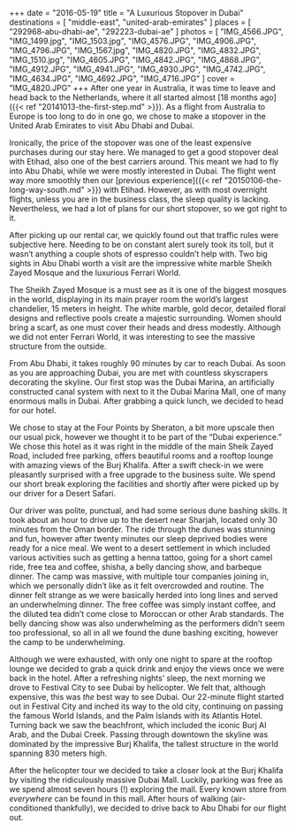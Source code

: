 +++
date    = "2016-05-19"
title   = "A Luxurious Stopover in Dubai"
destinations = [ "middle-east", "united-arab-emirates" ]
places  = [ "292968-abu-dhabi-ae", "292223-dubai-ae" ]
photos  = [
  "IMG_4566.JPG", "IMG_1499.jpg", "IMG_1503.jpg", "IMG_4576.JPG", "IMG_4906.JPG",
  "IMG_4796.JPG", "IMG_1567.jpg", "IMG_4820.JPG", "IMG_4832.JPG", "IMG_1510.jpg",
  "IMG_4605.JPG", "IMG_4842.JPG", "IMG_4868.JPG", "IMG_4912.JPG", "IMG_4941.JPG",
  "IMG_4930.JPG", "IMG_4742.JPG", "IMG_4634.JPG", "IMG_4692.JPG", "IMG_4716.JPG"
]
cover = "IMG_4820.JPG"
+++
After one year in Australia, it was time to leave and head back to the Netherlands, where it all started almost [18 months ago]({{< ref "20141013-the-first-step.md" >}}). As a flight from Australia to Europe is too long to do in one go, we chose to make a stopover in the United Arab Emirates to visit Abu Dhabi and Dubai.
<!--more-->

Ironically, the price of the stopover was one of the least expensive purchases during our stay here. We managed to get a good stopover deal with Etihad, also one of the best carriers around. This meant we had to fly into Abu Dhabi, while we were mostly interested in Dubai. The flight went way more smoothly then our [previous experience]({{< ref "20150106-the-long-way-south.md" >}}) with Etihad. However, as with most overnight flights, unless you are in the business class, the sleep quality is lacking. Nevertheless, we had a lot of plans for our short stopover, so we got right to it.

After picking up our rental car, we quickly found out that traffic rules were subjective here. Needing to be on constant alert surely took its toll, but it wasn’t anything a couple shots of espresso couldn’t help with. Two big sights in Abu Dhabi worth a visit are the impressive white marble Sheikh Zayed Mosque and the luxurious Ferrari World.

The Sheikh Zayed Mosque is a must see as it is one of the biggest mosques in the world, displaying in its main prayer room the world’s largest chandelier, 15 meters in height. The white marble, gold decor, detailed floral designs and reflective pools create a majestic surrounding. Women should bring a scarf, as one must cover their heads and dress modestly. Although we did not enter Ferrari World, it was interesting to see the massive structure from the outside.

From Abu Dhabi, it takes roughly 90 minutes by car to reach Dubai. As soon as you are approaching Dubai, you are met with countless skyscrapers decorating the skyline. Our first stop was the Dubai Marina, an artificially constructed canal system with next to it the Dubai Marina Mall, one of many enormous malls in Dubai. After grabbing a quick lunch, we decided to head for our hotel.

We chose to stay at the Four Points by Sheraton, a bit more upscale then our usual pick, however we thought it to be part of the “Dubai experience.” We chose this hotel as it was right in the middle of the main Sheik Zayed Road, included free parking, offers beautiful rooms and a rooftop lounge with amazing views of the Burj Khalifa. After a swift check-in we were pleasantly surprised with a free upgrade to the business suite. We spend our short break exploring the facilities and shortly after were picked up by our driver for a Desert Safari.

Our driver was polite, punctual, and had some serious dune bashing skills. It took about an hour to drive up to the desert near Sharjah, located only 30 minutes from the Oman border. The ride through the dunes was stunning and fun, however after twenty minutes our sleep deprived bodies were ready for a nice meal. We went to a desert settlement in which included various activities such as getting a henna tattoo, going for a short camel ride, free tea and coffee, shisha, a belly dancing show, and barbeque dinner. The camp was massive, with multiple tour companies joining in, which we personally didn’t like as it felt overcrowded and routine. The dinner felt strange as we were basically herded into long lines and served an underwhelming dinner. The free coffee was simply instant coffee, and the diluted tea didn’t come close to Moroccan or other Arab standards. The belly dancing show was also underwhelming as the performers didn’t seem too professional, so all in all we found the dune bashing exciting, however the camp to be underwhelming.

Although we were exhausted, with only one night to spare at the rooftop lounge we decided to grab a quick drink and enjoy the views once we were back in the hotel. After a refreshing nights’ sleep, the next morning we drove to Festival City to see Dubai by helicopter. We felt that, although expensive, this was *the* best way to see Dubai. Our 22-minute flight started out in Festival City and inched its way to the old city, continuing on passing the famous World Islands, and the Palm Islands with its Atlantis Hotel. Turning back we saw the beachfront, which included the iconic Burj Al Arab, and the Dubai Creek. Passing through downtown the skyline was dominated by the impressive Burj Khalifa, the tallest structure in the world spanning 830 meters high.

After the helicopter tour we decided to take a closer look at the Burj Khalifa by visiting the ridiculously massive Dubai Mall. Luckily, parking was free as we spend almost seven hours (!) exploring the mall. Every known store from
*everywhere* can be found in this mall. After hours of walking (air-conditioned
thankfully), we decided to drive back to Abu Dhabi for our flight out.